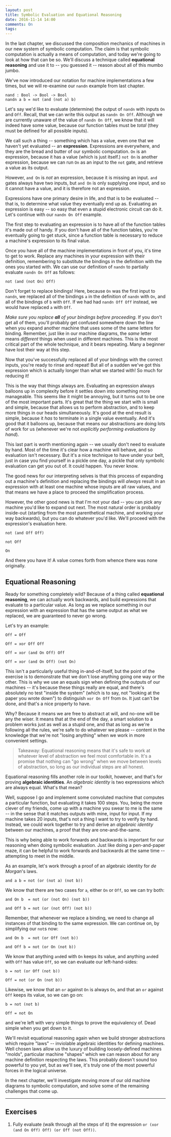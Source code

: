 ```yaml
---
layout: post
title: Symbolic Evaluation and Equational Reasoning
date: 2016-11-14 14:00
comments: On
tags:
---
```


In the last chapter, we discussed the composition mechanics of machines in our
new system of symbolic computation. The claim is that symbolic computation is
actually a means of computation, and today we're going to look at how that can
be so. We'll discuss a technique called **equational reasoning** and use it to
-- you guessed it -- reason about all of this mumbo jumbo.

We've now introduced our notation for machine implementations a few times, but
we will re-examine our `nandn` example from last chapter.

```
nand : Bool -> Bool -> Bool
nandn a b = not (and (not a) b)
```

Let's say we'd like to evaluate (determine) the output of `nandn` with inputs
`On` and `Off`. Recall, that we can write this output as `nandn On Off`.
Although we are currently unaware of the value of `nandn On Off`, we know that
it will indeed have some value, because our function tables must be *total*
(they must be defined for all possible inputs).

We call such a thing -- something which has a value, even one that we haven't
yet evaluated -- an **expression**. Expressions are everywhere, and they are the
bread and butter of our symbolic computation. `On` is an expression, because it
has a value (which is just itself.) `not On` is another expression, because we
can run `On` as an input to the `not` gate, and retrieve a value as its output.

However, `and On` is *not* an expression, because it is missing an input. `and`
gates always have two inputs, but `and On` is only supplying one input, and so
it cannot have a value, and it is therefore not an expression.

Expressions have one primary desire in life, and that is to be evaluated -- that
is, to determine what value they eventually end up as. Evaluating an expression
is easy -- so easy that even a stupid electronic circuit can do it. Let's
continue with our `nandn On Off` example.

The first step to evaluating an expression is to have all of the function tables
it's made out of handy. If you don't have all of the function tables, you're
eventually going to get stuck, since a function table is necessary to reduce a
machine's expression to its final value.

Once you have all of the machine implementations in front of you, it's time to
get to work. Replace any machines in your expression with their definition,
remembering to substitute the bindings in the definition with the ones you
started with. We can use our definition of `nandn` to partially evaluate `nandn
On Off` as follows:

```
not (and (not On) Off)
```

Don't forget to replace bindings! Here, because `On` was the first input to
`nandn`, we replaced all of the bindings `a` in the definition of `nandn` with
`On`, and all of the bindings of `b` with `Off`. If we had had `nandn Off Off`
instead, we would have replaced `a` with `Off`.

*Make sure you replace **all** of your bindings before proceeding.* If you don't
get all of them, you'll probably get confused somewhere down the line when you
expand another machine that uses some of the same letters for binding. Remember,
just like in our machine diagrams, the *same* letter means *different* things
when used in different machines. This is the most critical part of the whole
technique, and it bears repeating. Many a beginner have lost their way at this
step.

Now that you've successfully replaced all of your bindings with the correct
inputs, you're ready to rinse and repeat! But all of a sudden we've got this
expression which is actually longer than what we started with! So much for
reducing it!

This is the way that things always are. Evaluating an expression always balloons
up in complexity before it settles down into something more manageable. This
seems like it might be annoying, but it turns out to be one of the most
important parts. It's great that the thing we start with is small and simple,
because that allows us to perform abstraction, and to keep more things in our
heads simultaneously. It's good at the end result is simple, because it *has* to
terminate in a single value eventually. And it's good that it balloons up,
because that means our abstractions are doing lots of work for us (whenever
we're not *explicitly performing evaluations by hand*).

This last part is worth mentioning again -- we usually don't need to evaluate by
hand. Most of the time it's clear how a machine will behave, and so evaluation
isn't necessary. But it's a nice technique to have under your belt, just in
case you find yourself in a pickle one day, a pickle that only symbolic
evaluation can get you out of. It could happen. You never know.

The good news for our interpreting selves is that this process of expanding out
a machine's definition and replacing the bindings will *always* result in an
expression with at least one machine whose inputs are all raw values, and that
means we have a place to proceed the simplification process.

However, the other good news is that I'm not your dad -- you can pick any
machine you'd like to expand out next. The most natural order is probably
inside-out (starting from the most parenthetical machine, and working your way
backwards), but you can do whatever you'd like. We'll proceed with the
expression's evaluation here.

```
not (and Off Off)
```

```
not Off
```

```
On
```

And there you have it! A value comes forth from whence there was none
originally.


## Equational Reasoning

Ready for something completely wild? Because of a thing called **equational
reasoning**, we can actually work backwards, and build expressions that evaluate
to a particular value. As long as we replace something in our expression with an
expression that has the same output as what we replaced, we are guaranteed to
never go wrong.

Let's try an example:

```
Off = Off
```

```
Off = xor Off Off
```

```
Off = xor (and On Off) Off
```

```
Off = xor (and On Off) (not On)
```

This isn't a particularly useful thing in-and-of-itself, but the point of the
exercise is to demonstrate that we don't lose anything going one way or the
other. This is why we use an equals sign when defining the outputs of our
machines -- it's because these things really are equal, and there's absolutely
no test "inside the system" (which is to say, not "looking at the paper you
wrote down") to distinguish `xor On Off` from `On`. It just can't be done, and
that's a nice property to have.

Why? Because it means we are free to abstract at will, and no-one will be any
the wiser. It means that at the end of the day, a smart solution to a problem
works just as well as a stupid one, and that as long as we're following all the
rules, we're safe to do whatever we please -- content in the knowledge that
we're not "losing anything" when we work in more convenient settings.

> Takeaway: Equational reasoning means that it's safe to work at whatever level
> of abstraction we feel most comfortable in. It's a promise that nothing can
> "go wrong" when we move between levels of abstraction, so long as our
> individual steps are all honest.

Equational reasoning fills another role in our toolkit, however, and that's for
proving **algebraic identities**. An *algebraic identity* is two expressions
which are always equal. What's that mean?

Well, suppose I go and implement some convoluted machine that computes a
particular function, but evaluating it takes 100 steps. You, being the more
clever of my friends, come up with a machine you swear to me is the same -- in
the sense that it matches outputs with mine, input for input. If my machine
takes 20 inputs, that's not a thing I want to try to verify by hand. Instead, we
could work together to try and derive an *algebraic identity* between our
machines, a proof that they are one-and-the-same.

This is why being able to work forwards and backwards is important for our
reasoning when doing symbolic evaluation. Just like doing a pen-and-paper maze,
it can be helpful to work forwards and backwards at the same time -- attempting
to meet in the middle.

As an example, let's work through a proof of an algebraic identity for
*de Morgan*'s laws.

```
and a b = not (or (not a) (not b))
```

We know that there are two cases for `a`, either `On` or `Off`, so we can try
both:

```
and On b  = not (or (not On) (not b))

and Off b = not (or (not Off) (not b))
```

Remember, that whenever we replace a binding, we need to change all instances of
that binding to the same expression. We can continue on, by simplifying our
`not`s now:

```
and On b  = not (or Off (not b))

and Off b = not (or On (not b))
```

We know that anything `and`ed with `On` keeps its value, and anything `and`ed
with `Off` has value `Off`, so we can evaluate our left-hand-sides:

```
b = not (or Off (not b))

Off = not (or On (not b))
```

Likewise, we know that an `or` against `On` is always `On`, and that an `or`
against `Off` keeps its value, so we can go on:

```
b = not (not b)

Off = not On
```

and we're left with very simple things to prove the equivalency of. Dead simple
when you get down to it.

We'll revisit equational reasoning again when we build stronger abstractions
which require "laws" -- inviolable algebraic identities for defining machines.
Well chosen laws allow us the luxury of building loosely-defined machines
"molds", particular machine "shapes" which we can reason about for any machine
definition respecting the laws. This probably doesn't sound too powerful to you
yet, but as we'll see, it's truly one of the most powerful forces in the logical
universe.

In the next chapter, we'll investigate moving more of our old machine diagrams
to symbolic computation, and solve some of the remaining challenges that come
up.

---

## Exercises

1) Fully evaluate (walk through all the steps of it) the expression `or (xor
(and On Off) Off) (or Off (not Off))`.

